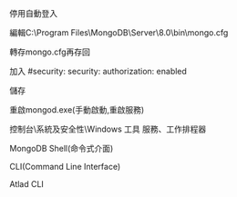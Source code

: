 停用自動登入

編輯C:\Program Files\MongoDB\Server\8.0\bin\mongo.cfg

轉存mongo.cfg再存回

加入 #security:
security:
  authorization: enabled

儲存

重啟mongod.exe(手動啟動,重啟服務)

控制台\系統及安全性\Windows 工具
服務、工作排程器

MongoDB Shell(命令式介面)

CLI(Command Line Interface)

Atlad CLI

